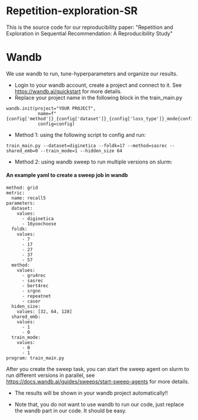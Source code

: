 # Repetition-exploration-SR
This is the source code for our reproducibility paper: "Repetition and Exploration in Sequential Recommendation: A Reproducibility Study"

# Wandb

We use wandb to run, tune-hyperparameters and organize our results.

- Login to your wandb account, create a project and connect to it. See https://wandb.ai/quickstart for more details.
- Replace your project name in the following block in the train_main.py
```
wandb.init(project="YOUR PROJECT", 
            name=f"{config['method']}_{config['dataset']}_{config['loss_type']}_mode{config['train_mode']}_shared{config['shared_emb']}_fold{config['foldk']}",
            config=config)
```
- Method 1: using the following script to config and run:
```
train_main.py --dataset=diginetica --foldk=17 --method=sasrec --shared_emb=0 --train_mode=1 --hidden_size 64
```
- Method 2: using wandb sweep to run multiple versions on slurm:

#### An example yaml to create a sweep job in wandb

```
method: grid
metric:
  name: recall5
parameters:
  dataset:
    values:
      - diginetica
      - 16yoochoose
  foldk:
    values:
      - 7
      - 17
      - 27
      - 37
      - 57
  method:
    values:
      - gru4rec
      - sasrec
      - bert4rec
      - srgnn
      - repeatnet
      - caser
  hiden_size:
    values: [32, 64, 128]
  shared_emb:
    values:
      - 1
      - 0
  train_mode:
    values:
      - 0
      - 1
program: train_main.py
```
After you create the sweep task, you can start the sweep agent on slurm to run different versions in parallel, see https://docs.wandb.ai/guides/sweeps/start-sweep-agents for more details.

- The results will be shown in your wandb project automatically!! 

- Note that, you do not want to use wandb to run our code, just replace the wandb part in our code. It should be easy.
  
